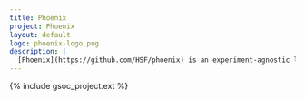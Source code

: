 ```yaml
---
title: Phoenix
project: Phoenix
layout: default
logo: phoenix-logo.png
description: |
  [Phoenix](https://github.com/HSF/phoenix) is an experiment-agnostic library for the visualisation of detector geometry and event data in a browser.
---
```


{% include gsoc_project.ext %}
